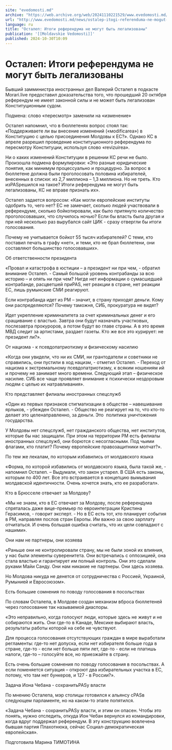 ```yaml
---
site: "evedomosti.md"
archive: "https://web.archive.org/web/20241110221529/www.evedomosti.md/news/ostalep-itogi-referenduma-ne-mogut-byt-legalizovany"
url: "http://www.evedomosti.md/news/ostalep-itogi-referenduma-ne-mogut-byt-legalizovany"
language: ru
title: "Осталеп: Итоги референдума не могут быть легализованы"
publication: '[[Moldavskie Vedomosti]]'
published: 2024-10-30T10:09
---
```


# Осталеп: Итоги референдума не могут быть легализованы

Бывший замминистра иностранных дел Валерий Осталеп в подкасте Morari.live предоставил доказательства того, что прошедший 20 октября референдум не имеет законной силы и не может быть легализован Конституционным судом.

Подмена: слово «пересмотр» заменили на «изменение»

Осталеп напомнил, что в бюллетенях вопрос стоял так: «Поддерживаете ли вы внесение изменений («мodificarea») в Конституцию с целью присоединения Молдовы к ЕС?». Однако КС в апреле разрешил проведение конституционного референдума по пересмотру Конституции, используя слово «revizuirea».

Ни о каких изменений Конституции в решении КС речи не было. Произошла подмена формулировки: «Это разные юридические понятия, как минимум процессуально и процедурно. За вопрос в бюллетене должна были проголосовать половина избирателей, внесенных в списки: из 2,7 миллиона – 1,3 миллиона. Но не треть. Кто изPASрешился на такое? Итоги референдума не могут быть легализованы, КС не вправе признать их».

Осталеп задается вопросом: «Как могли европейские институты одобрить то, чего нет? ЕС не замечает, сколько людей участвовали в референдуме, сколько бойкотировали, как было притянуто количество проголосовавших, что случилось ночью? Если бы власть была другая и при ней несколько раз вырубался сайт ЦИК - сразу отвергли бы итоги голосования.

Почему не учитывается бойкот 55 тысяч избирателей? С теми, кто поставил печать в графу «нет», и теми, кто не брал бюллетени, они составляют большинство голосовавших».

Об ответственности президента

«Провал и катастрофа в юстиции – а президент ни при чем, - обратил внимание Осталеп. - Самый большой уровень контрабанды за всю историю – и опять ни при чем? Нигде нет информации о сумасшедшей контрабанде, расцветшей приPAS, нет реакции в стране, нет реакции ЕС, лишь румынские СМИ реагируют.

Если контрабанда идет из РМ – значит, в страну приходят деньги. Кому они распределяются? Почему таможня, СИБ, прокуратура не видят?

Идет укрепление криминалитета за счет криминальных денег и его сращивание с властью. Завтра они будут назначать участковых, послезавтра прокуроров, а потом будут во главе страны. А в это время МВД следит за артистами, раздает газеты. Кто же все это курирует: не президент ли?».

От нацизма - к псевдопатриотизму и физическому насилию

«Когда они увидели, что ни их СМИ, ни грантодатели и советники не справились, они пустили в ход нацизм, - отметил Осталеп. - Переход от нацизма к экстремальному псевдопатриотизму, к всяким ношениям ий и прочему не занимает много времени. Следующий этап – физическое насилие. СИБ все чаще проявляет внимание к психически нездоровым людям с целью их натравливания».

Кто представляет филиалы иностранных спецслужб

«Один из первых признаков стигматизации в обществе – навешивание ярлыков, - убежден Осталеп. - Общество не реагирует на то, что кто-то делает это целенаправленно, за деньги. Это  политика уничтожения государства.

У Молдовы нет спецслужб, нет гражданского общества, нет институтов, которые бы нас защищали. При этом на территории РМ есть филиалы иностранных спецслужб, они борются с несогласными. Под чьими флагами, кто платит? Почему европейские правозащитники молчат?».

По тем же лекалам, по которым избавились от молдавского языка

«Форма, по которой избавились от молдавского языка, была такой же, - напомнил Осталеп. – Выдумали, что закон устарел. В США есть законы, которым по 400 лет. Все это встраивается в концепцию вымывания молдавской идентичности. Очень хочется знать, кто ее разработал».

Кто в Брюсселе отвечает за Молдову?

«Мы не знаем, кто в ЕС отвечает за Молдову, после референдума спряталась даже вице-премьер по евроинтеграции Кристина Герасимов, - говорит эксперт. - Но в ЕС есть тот, кто планирует события в РМ, направляя послов стран Европы. Им важно за свою зарплату отчитаться. И очень большая ошибка считать, что их цели совпадают с нашими».

Они нам не партнеры, они хозяева

«Раньше они не контролировали страну, мы не были зоной их влияния, у нас были элементы суверенитета. Они встречались с оппозицией, она стала властью и гарантирует им полный контроль. Они это сделали руками Майи Санду. Они нам никакие не партнеры. Они здесь хозяева.

Но Молдова никуда не денется от сотрудничества с Россией, Украиной, Румынией и Евросоюзом».

Есть большие сомнения по поводу голосования в посольствах

По словам Осталепа, в Молдове создан механизм вброса бюллетеней через голосование так называемой диаспоры.

«Это неправильно, когда голосуют люди, которые здесь не живут и не собираются жить. Они где-то в Канаде, Мексике выбирают власть, результаты работы которой на себе не чувствуют.

Для процесса голосования отсутствующих граждан в мире выработали регламенты: где-то нет допуска, если нет избирателя больше года в стране, где-то - если нет больше пяти лет, где-то - если не платишь налоги, где-то – голосуйте все, но приезжайте в страну.

Есть очень большие сомнения по поводу голосования в посольствах. А если поменяется ситуация – откроют два избирательных участка в ЕС, потому, что там нет бункеров, и 127 - в России?».

Задача Иона Чебана - сохранитьPASу власти

По мнению Осталепа, мэр столицы готовился к альянсу сPASв следующем парламенте, но на каком-то этапе попятился.

«Задача Чебана - сохранитьPASу власти, и этим он опасен. Чтобы это понять, нужно отследить, откуда Ион Чебан вернулся из командировки, когда вдруг поддержал референдум. В эту конструкцию вовлечена бывшая партия Плахотнюка, сейчас Социал-демократическая европейская».

Подготовила Марина ТИМОТИНА